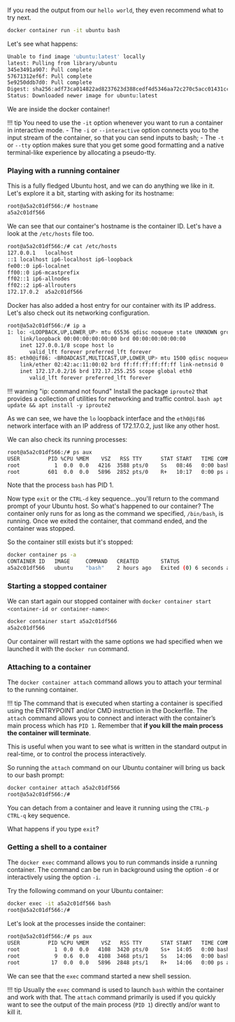 If you read the output from our `hello world`, they even recommend what to try next.

```bash
docker container run -it ubuntu bash
```
Let's see what happens:

```bash
Unable to find image 'ubuntu:latest' locally
latest: Pulling from library/ubuntu
345e3491a907: Pull complete
57671312ef6f: Pull complete
5e9250ddb7d0: Pull complete
Digest: sha256:adf73ca014822ad8237623d388cedf4d5346aa72c270c5acc01431cc93e18e2d
Status: Downloaded newer image for ubuntu:latest
```

We are inside the docker container!

!!! tip
    You need to use the `-it` option whenever you want to run a container in interactive mode.
    - The `-i` or `--interactive` option connects you to the input stream of the container, so that you can send inputs to bash;
    - The `-t` or `--tty` option makes sure that you get some good formatting and a native terminal-like experience by allocating a pseudo-tty. 

### Playing with a running container 

This is a fully fledged Ubuntu host, and we can do anything we like in it. Let's explore it a bit, starting with asking for its hostname:

```bash
root@a5a2c01df566:/# hostname
a5a2c01df566
```

We can see that our container's hostname is the container ID. Let's have a look at the `/etc/hosts` file too.
```bash
root@a5a2c01df566:/# cat /etc/hosts
127.0.0.1	localhost
::1	localhost ip6-localhost ip6-loopback
fe00::0	ip6-localnet
ff00::0	ip6-mcastprefix
ff02::1	ip6-allnodes
ff02::2	ip6-allrouters
172.17.0.2	a5a2c01df566
```
Docker has also added a host entry for our container with its IP address. Let's also check out its networking configuration.

```bash
root@a5a2c01df566:/# ip a
1: lo: <LOOPBACK,UP,LOWER_UP> mtu 65536 qdisc noqueue state UNKNOWN group default qlen 1000
    link/loopback 00:00:00:00:00:00 brd 00:00:00:00:00:00
    inet 127.0.0.1/8 scope host lo
       valid_lft forever preferred_lft forever
85: eth0@if86: <BROADCAST,MULTICAST,UP,LOWER_UP> mtu 1500 qdisc noqueue state UP group default
    link/ether 02:42:ac:11:00:02 brd ff:ff:ff:ff:ff:ff link-netnsid 0
    inet 172.17.0.2/16 brd 172.17.255.255 scope global eth0
       valid_lft forever preferred_lft forever
```
!!! warning "ip: command not found"
    Install the package `iproute2` that provides a collection of utilities for networking and traffic control.
    ```bash
       apt update && apt install -y iproute2
    ```

As we can see, we have the `lo` loopback interface and the `eth0@if86` network interface with an IP address of 172.17.0.2, just like any other host. 

We can also check its running processes:

```bash
root@a5a2c01df566:/# ps aux
USER         PID %CPU %MEM    VSZ   RSS TTY      STAT START   TIME COMMAND
root           1  0.0  0.0   4216  3588 pts/0    Ss   08:46   0:00 bash
root         601  0.0  0.0   5896  2852 pts/0    R+   10:17   0:00 ps aux
```

Note that the process `bash` has PID 1. 

Now type `exit` or the `CTRL-d` key sequence...you'll return to the command prompt of your Ubuntu host. So what's happened to our container? 
The container only runs for as long as the command we specified, `/bin/bash`, is running. Once we exited the container, that command ended, and the container was stopped.

So the container still exists but it's stopped:
```bash
docker container ps -a
CONTAINER ID   IMAGE     COMMAND   CREATED       STATUS                     PORTS     NAMES
a5a2c01df566   ubuntu    "bash"    2 hours ago   Exited (0) 6 seconds ago             festive_cerf
```
### Starting a stopped container
We can start again our stopped container with `docker container start <container-id or container-name>`:

```bash
docker container start a5a2c01df566
a5a2c01df566
```
Our container will restart with the same options we had specified when we launched it with the `docker run` command.

### Attaching to a container

The `docker container attach` command allows you to attach your terminal to the running container. 

!!! tip
    The command that is executed when starting a container is specified using the ENTRYPOINT and/or CMD instruction in the Dockerfile.
    The `attach` command allows you to connect and interact with the container’s main process which has `PID 1`.
    Remember that **if you kill the main process the container will terminate**.

This is useful when you want to see what is written in the standard output in real-time, or to control the process interactively.

So running the `attach` command on our Ubuntu container will bring us back to our bash prompt:
```bash
docker container attach a5a2c01df566
root@a5a2c01df566:/#
```

You can detach from a container and leave it running using the `CTRL-p CTRL-q` key sequence.

What happens if you type `exit`?

### Getting a shell to a container

The `docker exec` command allows you to run commands inside a running container.
The command can be run in background using the option `-d` or interactively using the option `-i`.

Try the following command on your Ubuntu container:

```bash 
docker exec -it a5a2c01df566 bash
root@a5a2c01df566:/#
```
Let's look at the processes inside the container:
```bash
root@a5a2c01df566:/# ps aux
USER         PID %CPU %MEM    VSZ   RSS TTY      STAT START   TIME COMMAND
root           1  0.0  0.0   4108  3420 pts/0    Ss+  14:05   0:00 bash
root           9  0.6  0.0   4108  3468 pts/1    Ss   14:06   0:00 bash
root          17  0.0  0.0   5896  2848 pts/1    R+   14:06   0:00 ps aux
```
We can see that the `exec` command started a new shell session. 








!!! tip
    Usually the `exec` command is used to launch `bash` within the container and work with that. 
    The `attach` command primarily is used if you quickly want to see the output of the main process (`PID 1`) directly and/or want to kill it.
    



